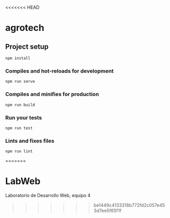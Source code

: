 <<<<<<< HEAD
# agrotech

## Project setup
```
npm install
```

### Compiles and hot-reloads for development
```
npm run serve
```

### Compiles and minifies for production
```
npm run build
```

### Run your tests
```
npm run test
```

### Lints and fixes files
```
npm run lint
```
=======
# LabWeb
Laboratorio de Desarrollo Web, equipo 4
>>>>>>> be1449c4133318b772fd2c057e453d7ee5f65f1f
